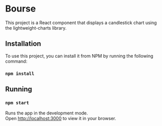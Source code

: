 # Bourse

This project is a React component that displays a candlestick chart using the lightweight-charts library.


## Installation

To use this project, you can install it from NPM by running the following command:
### `npm install`

## Running

### `npm start`
Runs the app in the development mode.\
Open [http://localhost:3000](http://localhost:3000) to view it in your browser.
